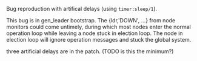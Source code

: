 Bug reproduction with artifical delays (using `timer:sleep/1`).

This bug is in gen_leader bootstrap.
The {ldr,'DOWN', ...} from node monitors could come untimely,
during which most nodes enter the normal operation loop while leaving a node stuck in election loop.
The node in election loop will ignore operation messages and stuck the global system.

three artificial delays are in the patch. (TODO is this the minimum?)
